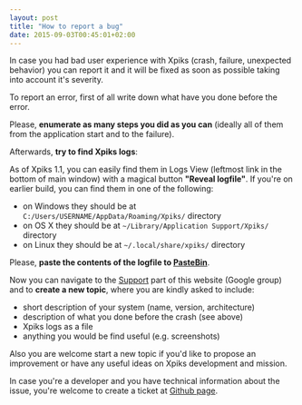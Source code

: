 ```yaml
---
layout: post
title: "How to report a bug"
date: 2015-09-03T00:45:01+02:00
---
```


In case you had bad user experience with Xpiks (crash, failure, unexpected behavior) you can report it and it will be fixed as soon as possible taking into account it's severity.

To report an error, first of all write down what have you done before the error. 

Please, **enumerate as many steps you did as you can** (ideally all of them from the application start and to the failure).

Afterwards, **try to find Xpiks logs**:

As of Xpiks 1.1, you can easily find them in Logs View (leftmost link in the bottom of main window) with a magical button **"Reveal logfile"**. If you're on earlier build, you can find them in one of the following:

- on Windows they should be at `C:/Users/USERNAME/AppData/Roaming/Xpiks/` directory
- on OS X they should be at `~/Library/Application Support/Xpiks/` directory
- on Linux they should be at `~/.local/share/xpiks/` directory

Please, **paste the contents of the logfile to <a href="http://pastebin.com/">PasteBin</a>**.

Now you can navigate to the <a href="{{ site.url }}/support">Support</a> part of this website (Google group) and to **create a new topic**, where you are kindly asked to include:

- short description of your system (name, version, architecture)
- description of what you done before the crash (see above)
- Xpiks logs as a file
- anything you would be find useful (e.g. screenshots)

Also you are welcome start a new topic if you'd like to propose an improvement or have any useful ideas on Xpiks development and mission.

In case you're a developer and you have technical information about the issue, you're welcome to create a ticket at <a href="https://github.com/Ribtoks/xpiks/issues">Github page</a>.
